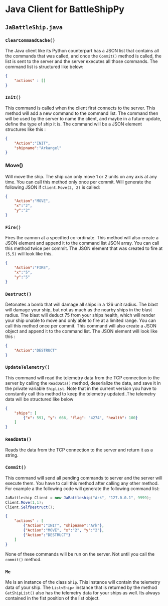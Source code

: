 # Java Client for BattleShipPy

## `JaBattleShip.java`

### `ClearCommandCache()`

The Java client like its Python counterpart has a JSON list that contains all the commands that was called, and once the `Commit()` method is called, the list is sent to the server and the server executes all those commands. The command list is structured like below:

```json
{
    "actions" : []
}
```

### `Init()`

This command is called when the client first connects to the server. This method will add a new command to the command list. The command then will be used by the server to name the client, and maybe in a future update, define the type of ship it is. The command will be a JSON element structures like this :

```json
{
    "Action":"INIT",
    "shipname":"Arkangel"
}
```

### Move()

Will move the ship. The ship can only move 1 or 2 units on any axis at any time. You can call this method only once per commit. Will generate the following JSON if `Client.Move(2, 2)` is called:

```json
{
    "Action":"MOVE",
    "x":"2",
    "y":"2"
}
```



### `Fire()`

Fires the cannon at a specified co-ordinate. This method will also create a JSON element and append it to the command list JSON array. You can call this method twice per commit. The JSON element that was created to fire at `(5,5)` will look like this.

```json
{
    "Action":"FIRE",
    "x":"5",
    "y":"5"
}
```

### `Destruct()`

Detonates a bomb that will damage all ships in a 126 unit radius. The blast will damage your ship, but not as much as the nearby ships in the blast radius. The blast will deduct 75 from your ships health, which will render your ship unable to move and only able to fire at a limited range.  You can call this method once per commit. This command will also create a JSON object and append it to the command list. The JSON element will look like this :

```json
{
    "Action":"DESTRUCT"
}
```

### `UpdateTelemetry()`

This command will read the telemetry data from the TCP connection to the server by calling the `ReadData()` method, deserialize the data, and save it in the private variable `ShipList`. Note that in the current version you have to constantly call this method to keep the telemetry updated..The telemetry data will be structured like below

```json
{
    "ships": [
        {"x": 591, "y": 666, "flag": "4274", "health": 100}
    ]
}
```

### `ReadData()`

Reads the data from the TCP connection to the server and return it as a string. 

### `Commit()`

This command will send all pending commands to server and the server will execute them. You have to call this method after calling any other method. For example a the following code will generate the following command list:

```java
JaBattleship Client = new JaBattleship("Ark", "127.0.0.1", 9999); 
Client.Move(1,1);
Client.SelfDestruct();
```

```json
{
    "actions" : [
        {"Action":"INIT", "shipname":"Ark"},
        {"Action":"MOVE", "x":"2", "y":"2"},
        {"Action":"DESTRUCT"}
    ]
}
```

None of these commands will be run on the server. Not until you call the `commit()` method.

### `Me`

Me is an instance of the class `Ship`. This instance will contain the telemetry data of your ship. The `List<Ship>` instance that is returned by the method `GetShipList()` also has the telemetry data for your ships as well. Its always contained in the fist position of the list object.